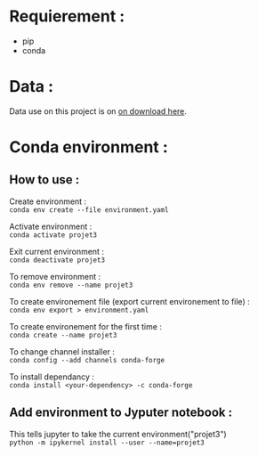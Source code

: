 # Requierement :

- pip
- conda

# Data :

Data use on this project is on <a href = https://s3-eu-west-1.amazonaws.com/static.oc-static.com/prod/courses/files/AI+Engineer/Project+2+Participez+%C3%A0+un+concours+sur+la+Smart+City/p2-arbres-fr.csv>on download here</a>.


# Conda environment :

## How to use :

Create environment : <br>
`conda env create --file environment.yaml` <br>

Activate environment : <br>
`conda activate projet3`<br>

Exit current environment : <br>
`conda deactivate projet3`

To remove environment : <br>
`conda env remove --name projet3` <br>

To create environement file (export current environement to file)  : <br>
`conda env export > environment.yaml` <br>

To create environement for the first time : <br>
`conda create --name projet3` <br>

To change channel installer : <br>
`conda config --add channels conda-forge` <br>

To install dependancy : <br>
`conda install <your-dependency> -c conda-forge` <br>

## Add environment to Jyputer notebook :

This tells jupyter to take the current environment("projet3")<br>
`python -m ipykernel install --user --name=projet3`

